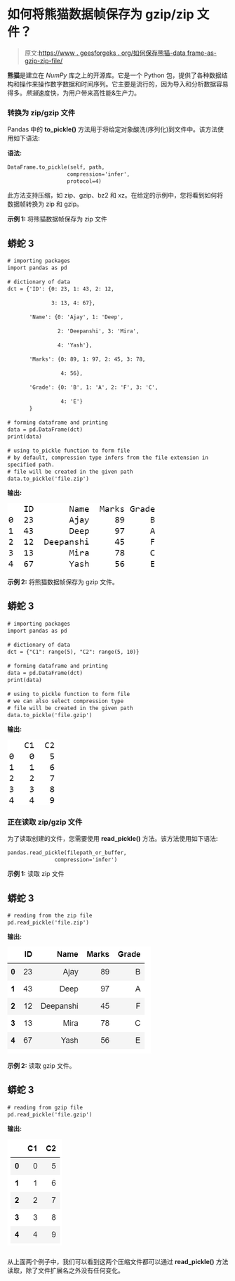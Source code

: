 # 如何将熊猫数据帧保存为 gzip/zip 文件？

> 原文:[https://www . geesforgeks . org/如何保存熊猫-data frame-as-gzip-zip-file/](https://www.geeksforgeeks.org/how-to-save-pandas-dataframe-as-gzip-zip-file/)

**熊猫**是建立在 *NumPy* 库之上的开源库。它是一个 Python 包，提供了各种数据结构和操作来操作数字数据和时间序列。它主要是流行的，因为导入和分析数据容易得多。*熊猫*速度快，为用户带来高性能&生产力。

### 转换为 zip/gzip 文件

Pandas 中的 **to_pickle()** 方法用于将给定对象酸洗(序列化)到文件中。该方法使用如下语法:

**语法:**

```
DataFrame.to_pickle(self, path,
                   compression='infer',
                   protocol=4)

```

此方法支持压缩，如 zip、gzip、bz2 和 xz。在给定的示例中，您将看到如何将数据帧转换为 zip 和 gzip。

**示例 1:** 将熊猫数据帧保存为 zip 文件

## 蟒蛇 3

```
# importing packages
import pandas as pd

# dictionary of data
dct = {'ID': {0: 23, 1: 43, 2: 12,

              3: 13, 4: 67},

       'Name': {0: 'Ajay', 1: 'Deep',

                2: 'Deepanshi', 3: 'Mira',

                4: 'Yash'},

       'Marks': {0: 89, 1: 97, 2: 45, 3: 78,

                 4: 56},

       'Grade': {0: 'B', 1: 'A', 2: 'F', 3: 'C',

                 4: 'E'}
       }

# forming dataframe and printing
data = pd.DataFrame(dct)
print(data)

# using to_pickle function to form file
# by default, compression type infers from the file extension in specified path.
# file will be created in the given path
data.to_pickle('file.zip')
```

**输出:**

![](img/e3ef4bbed9fd79a49b1e6eab4ad2a54d.png)

**示例 2:** 将熊猫数据帧保存为 gzip 文件。

## 蟒蛇 3

```
# importing packages
import pandas as pd

# dictionary of data
dct = {"C1": range(5), "C2": range(5, 10)}

# forming dataframe and printing
data = pd.DataFrame(dct)
print(data)

# using to_pickle function to form file
# we can also select compression type
# file will be created in the given path
data.to_pickle('file.gzip')
```

**输出:**

![](img/164e39c8a156d7bbd6268322475bbd17.png)

### 正在读取 zip/gzip 文件

为了读取创建的文件，您需要使用 **read_pickle()** 方法。该方法使用如下语法:

```
pandas.read_pickle(filepath_or_buffer,  
               compression='infer')

```

**示例 1:** 读取 zip 文件

## 蟒蛇 3

```
# reading from the zip file
pd.read_pickle('file.zip')
```

**输出:**

![](img/6fabf0ddc4dc8b3b9be9efc93e93dbd1.png)

**示例 2:** 读取 gzip 文件。

## 蟒蛇 3

```
# reading from gzip file
pd.read_pickle('file.gzip')
```

**输出:**

![](img/6d38839d9c755a4a85c864b876bad0f0.png)

### 

从上面两个例子中，我们可以看到这两个压缩文件都可以通过 **read_pickle()** 方法读取，除了文件扩展名之外没有任何变化。